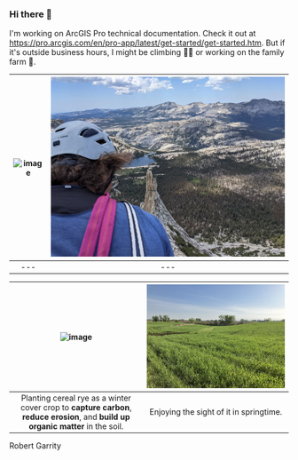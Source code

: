### Hi there 👋

I'm working on ArcGIS Pro technical documentation. Check it out at https://pro.arcgis.com/en/pro-app/latest/get-started/get-started.htm. But if it's outside business hours, I might be climbing 🧗‍♂️ or working on the family farm 🚜.

| ![image](https://github.com/rgarrity/rgarrity/assets/7049342/bf38bf4b-1277-427d-a68f-8d587ecaaedf) | ![image](cathedral-peak.jpg) |
| :---: | :---: |
| --- |  ---  |


| ![image](planting-rye-nov-2022.GIF) | ![image](cereal-rye-cover-crop.jpg) |
| :---: | :---: |
| Planting cereal rye as a winter cover crop to **capture carbon**, **reduce erosion**, and **build up organic matter** in the soil. | Enjoying the sight of it in springtime. |

Robert Garrity
